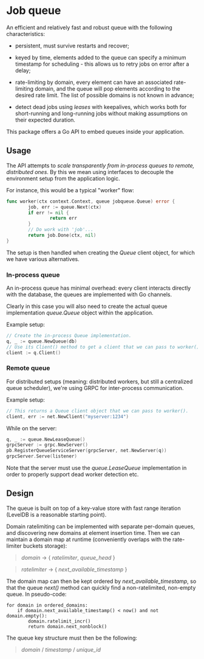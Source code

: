 Job queue
===

An efficient and relatively fast and robust queue with the following
characteristics:

* persistent, must survive restarts and recover;

* keyed by time, elements added to the queue can specify a minimum
  timestamp for scheduling - this allows us to retry jobs on error
  after a delay;

* rate-limiting by domain, every element can have an associated
  rate-limiting domain, and the queue will pop elements according to
  the desired rate limit. The list of possible domains is not known in
  advance;

* detect dead jobs using *leases* with keepalives, which works both
  for short-running and long-running jobs without making assumptions
  on their expected duration.

This package offers a Go API to embed queues inside your application.

## Usage

The API attempts to *scale transparently from in-process queues to
remote, distributed ones*. By this we mean using interfaces to
decouple the environment setup from the application logic.

For instance, this would be a typical "worker" flow:

```go
func worker(ctx context.Context, queue jobqueue.Queue) error {
        job, err := queue.Next(ctx)
        if err != nil {
                return err
        }
        // Do work with 'job'...
        return job.Done(ctx, nil)
}
```

The setup is then handled when creating the *Queue* client object, for
which we have various alternatives.

### In-process queue

An in-process queue has minimal overhead: every client interacts
directly with the database, the queues are implemented with Go
channels.

Clearly in this case you will also need to create the actual queue
implementation *queue.Queue* object within the application.

Example setup:

```go
// Create the in-process Queue implementation.
q, _ := queue.NewQueue(db)
// Use its Client() method to get a client that we can pass to worker().
client := q.Client()
```

### Remote queue

For distributed setups (meaning: distributed workers, but still a
centralized queue scheduler), we're using GRPC for inter-process
communication.

Example setup:

```go
// This returns a Queue client object that we can pass to worker().
client, err := net.NewClient("myserver:1234")
```

While on the server:

```go
q, _ := queue.NewLeaseQueue()
grpcServer := grpc.NewServer()
pb.RegisterQueueServiceServer(grpcServer, net.NewServer(q))
grpcServer.Serve(listener)
```

Note that the server must use the *queue.LeaseQueue* implementation in
order to properly support dead worker detection etc.


## Design

The queue is built on top of a key-value store with fast range
iteration (LevelDB is a reasonable starting point).

Domain ratelimiting can be implemented with separate per-domain
queues, and discovering new domains at element insertion time. Then
we can maintain a domain map at runtime (conveniently overlaps with
the rate-limiter buckets storage):

> *domain* -> { *ratelimiter*, *queue\_head* }

> *ratelimiter* -> { *next\_available\_timestamp* }

The domain map can then be kept ordered by *next_available_timestamp*,
so that the queue *next()* method can quickly find a non-ratelimited,
non-empty queue. In pseudo-code:

```
for domain in ordered_domains:
    if domain.next_available_timestamp() < now() and not domain.empty():
        domain.ratelimit_incr()
        return domain.next_nonblock()
```

The queue key structure must then be the following:

> *domain* / *timestamp* / *unique\_id*

